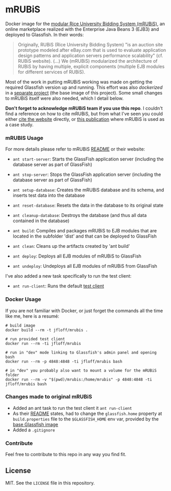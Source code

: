 # mRUBiS
Docker image for the [modular Rice University Bidding System (mRUBiS)](https://www.hpi.uni-potsdam.de/giese/public/mdelab/mdelab-projects/case-studies/mrubis/), an online marketplace realized with the Enterprise Java Beans 3 (EJB3) and deployed to Glassfish. In their words:

> Originally, RUBiS (Rice University Bidding System) "is an auction site prototype modeled after eBay.com that is used to evaluate application design patterns and application servers performance scalability" (cf. RUBiS website). (...) We (mRUBiS) modularized the architecture of RUBiS by having multiple, explicit components (multiple EJB modules for different services of RUBiS).

Most of the work in putting mRUBiS working was made on getting the required Glassfish version up and running. This effort was also *dockerized* in a [separate project](https://github.com/jfloff/docker-glassfish-2.1.1) (the base image of this project). Some small changes to mRUBiS itself were also needed, which I detail below.

**Don't forget to acknowledge mRUBiS team if you use this repo**. I couldn't find a reference on how to cite mRUBiS, but from what I've seen you could either [cite the website](https://www.hpi.uni-potsdam.de/giese/public/mdelab/mdelab-projects/case-studies/mrubis/) directly, or [this publication](http://dl.acm.org/citation.cfm?id=2555612) where mRUBiS is used as a case study.

### mRUBIS Usage

For more details please refer to mRUBiS [README](mrubis/ReadMe.txt) or their website:

- `ant start-server`: Starts the GlassFish application server (including the database server as part of GlassFish)

- `ant stop-server`: Stops the GlassFish application server (including the database server as part of GlassFish)

- `ant setup-database`: Creates the mRUBiS database and its schema, and inserts test data into the database

- `ant reset-database`: Resets the data in the database to its original state

- `ant cleanup-database`: Destroys the database (and thus all data contained in the database)

- `ant build`: Compiles and packages mRUBiS to EJB modules that are located in the
  subfolder 'dist' and that can be deployed to GlassFish

- `ant clean`: Cleans up the artifacts created by 'ant build'

- `ant deploy`: Deploys all EJB modules of mRUBiS to GlassFish

- `ant undeploy`: Undeploys all EJB modules of mRUBiS from GlassFish

I've also added a new task specifically to run the test client:
- `ant run-client`: Runs the default [test client](mrubis/client/src/de/hpi/sam/rubis/client/main/ClientSession.java)

### Docker Usage
If you are not familiar with Docker, or just forget the commands all the time like me, here is a resumé:
```
# build image
docker build --rm -t jfloff/mrubis .

# run provided test client
docker run --rm -ti jfloff/mrubis

# run in "dev" mode linking to Glassfish's admin panel and opening bash
docker run --rm -p 4848:4848 -ti jfloff/mrubis bash

# in "dev" you probably also want to mount a volume for the mRUBiS folder
docker run --rm -v "$(pwd)/mrubis:/home/mrubis" -p 4848:4848 -ti jfloff/mrubis bash
```


### Changes made to original mRUBiS
- Added an ant task to run the test client it `ant run-client`
- As their [README](mrubis/ReadMe.txt#L83) states, had to change the `glassfish.home` property at `build.properties` file to the `$GLASSFISH_HOME` env var, provided by the [base Glassfish image](https://github.com/jfloff/docker-glassfish-2.1.1)
- Added a `.gitignore`


### Contribute
Feel free to contribute to this repo in any way you find fit.


## License
MIT. See the `LICENSE` file in this repository.
